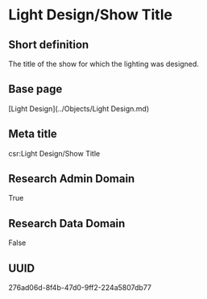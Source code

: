 # Light Design/Show Title
## Short definition
The title of the show for which the lighting was designed.
## Base page
[Light Design](../Objects/Light Design.md)
## Meta title
csr:Light Design/Show Title
## Research Admin Domain
True
## Research Data Domain
False
## UUID
276ad06d-8f4b-47d0-9ff2-224a5807db77
